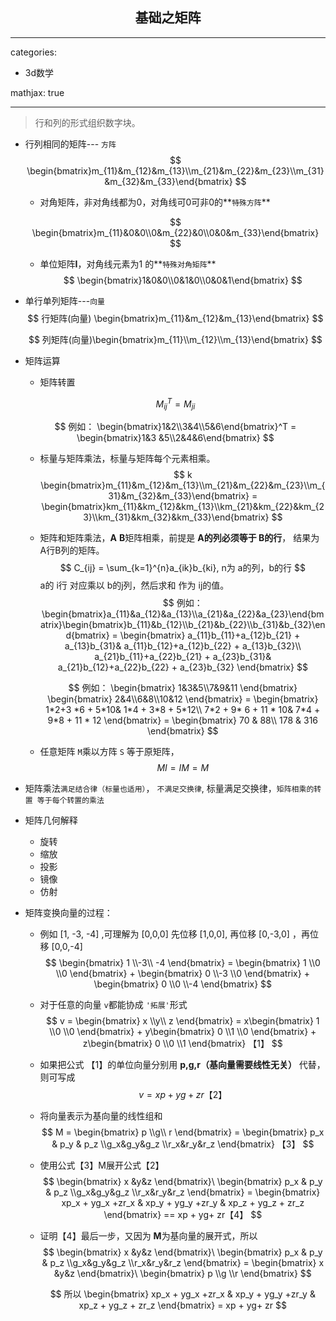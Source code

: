 ## <center> 基础之矩阵</center>

--- 
categories:
  - 3d数学

mathjax: true

---

> 行和列的形式组织数字块。

- 行列相同的矩阵--- `方阵`
  $$
  \begin{bmatrix}m_{11}&m_{12}&m_{13}\\m_{21}&m_{22}&m_{23}\\m_{31}&m_{32}&m_{33}\end{bmatrix}
  $$

  - 对角矩阵，非对角线都为0，对角线可0可非0的**`特殊方阵`**

  $$
  \begin{bmatrix}m_{11}&0&0\\0&m_{22}&0\\0&0&m_{33}\end{bmatrix}
  $$

  - 单位矩阵**I**，对角线元素为1 的**`特殊对角矩阵`**
    $$
    \begin{bmatrix}1&0&0\\0&1&0\\0&0&1\end{bmatrix}
    $$
    

- 单行单列矩阵---`向量`
  $$
  行矩阵(向量) \begin{bmatrix}m_{11}&m_{12}&m_{13}\end{bmatrix}
  $$

  $$
  列矩阵(向量)\begin{bmatrix}m_{11}\\m_{12}\\m_{13}\end{bmatrix}
  $$

- 矩阵运算

  - 矩阵转置

  $$
  M^{T}_{ij} = M_{ji}
  $$

  $$
  例如： \begin{bmatrix}1&2\\3&4\\5&6\end{bmatrix}^T = \begin{bmatrix}1&3 &5\\2&4&6\end{bmatrix}
  $$

  - 标量与矩阵乘法，标量与矩阵每个元素相乘。
    $$
    k \begin{bmatrix}m_{11}&m_{12}&m_{13}\\m_{21}&m_{22}&m_{23}\\m_{31}&m_{32}&m_{33}\end{bmatrix} = \begin{bmatrix}km_{11}&km_{12}&km_{13}\\km_{21}&km_{22}&km_{23}\\km_{31}&km_{32}&km_{33}\end{bmatrix}
    $$
    

  - 矩阵和矩阵乘法，**A** **B**矩阵相乘，前提是 **A的列必须等于 B的行**， 结果为 A行B列的矩阵。
    $$
    C_{ij} = \sum_{k=1}^{n}a_{ik}b_{ki}, n为 a的列，b的行
    $$
    a的 i行 对应乘以 b的j列，然后求和 作为 ij的值。
    $$
    例如： \begin{bmatrix}a_{11}&a_{12}&a_{13}\\a_{21}&a_{22}&a_{23}\end{bmatrix}\begin{bmatrix}b_{11}&b_{12}\\b_{21}&b_{22}\\b_{31}&b_{32}\end{bmatrix} = \begin{bmatrix}
    a_{11}b_{11}+a_{12}b_{21} + a_{13}b_{31}&
    a_{11}b_{12}+a_{12}b_{22} + a_{13}b_{32}\\
    a_{21}b_{11}+a_{22}b_{21} + a_{23}b_{31}&
    a_{21}b_{12}+a_{22}b_{22} + a_{23}b_{32}
    \end{bmatrix}
    $$

    $$
    例如： 
    \begin{bmatrix}
    1&3&5\\7&9&11
    \end{bmatrix}
    \begin{bmatrix}
    2&4\\6&8\\10&12
    \end{bmatrix} 
    = \begin{bmatrix}
    1*2+3 *6 + 5*10&
    1*4 + 3*8 + 5*12\\
    7*2 + 9* 6 + 11 * 10&
    7*4 + 9*8 + 11 * 12
    \end{bmatrix}
    = \begin{bmatrix}
    70 & 88\\
    178 & 316
    \end{bmatrix}
    $$

  - 任意矩阵 `M`乘以方阵 `S` 等于原矩阵，
    $$
    MI = IM= M
    $$

- 矩阵乘法`满足结合律（标量也适用）`， `不满足交换律`, 标量满足交换律，`矩阵相乘的转置 等于每个转置的乘法`

- 矩阵几何解释

  - 旋转
  - 缩放
  - 投影
  - 镜像
  - 仿射

- 矩阵变换向量的过程：

  - 例如 [1, -3, -4] ,可理解为 [0,0,0] 先位移 [1,0,0], 再位移 [0,-3,0] ，再位移 [0,0,-4]
    $$
    \begin{bmatrix} 1 \\-3\\ -4 \end{bmatrix} = \begin{bmatrix} 1 \\0 \\0 \end{bmatrix} + \begin{bmatrix} 0 \\-3 \\0 \end{bmatrix} + \begin{bmatrix} 0 \\0 \\-4 \end{bmatrix}
    $$

  - 对于任意的向量 `v`都能协成 `'拓展'`形式
    $$
    v = \begin{bmatrix} x \\y\\ z \end{bmatrix} = x\begin{bmatrix} 1 \\0 \\0 \end{bmatrix} + y\begin{bmatrix} 0 \\1 \\0 \end{bmatrix} + z\begin{bmatrix} 0 \\0 \\1 \end{bmatrix}   【1】
    $$

  - 如果把公式 【1】的单位向量分别用 **p,g,r（基向量需要线性无关）** 代替，则可写成
    $$
    v = xp + yg+ zr 【2】
    $$

  - 将向量表示为基向量的线性组和
    $$
    M = \begin{bmatrix} p \\g\\ r \end{bmatrix} = \begin{bmatrix} p_x & p_y & p_z \\g_x&g_y&g_z \\r_x&r_y&r_z \end{bmatrix} 【3】
    $$

  - 使用公式【3】M展开公式【2】
    $$
    \begin{bmatrix} x &y&z \end{bmatrix}\ \begin{bmatrix} p_x & p_y & p_z \\g_x&g_y&g_z \\r_x&r_y&r_z \end{bmatrix}
    = \begin{bmatrix} 
    xp_x + yg_x +zr_x & xp_y + yg_y +zr_y & xp_z + yg_z + zr_z
    \end{bmatrix}
    == xp + yg+ zr【4】
    $$

  - 证明【4】最后一步，又因为 **M**为基向量的展开式，所以
    $$
    \begin{bmatrix} x &y&z \end{bmatrix}\ \begin{bmatrix} p_x & p_y & p_z \\g_x&g_y&g_z \\r_x&r_y&r_z \end{bmatrix} = \begin{bmatrix} x &y&z \end{bmatrix}\ \begin{bmatrix} p \\g \\r \end{bmatrix}
    $$

    $$
    所以 \begin{bmatrix} 
    xp_x + yg_x +zr_x & xp_y + yg_y +zr_y & xp_z + yg_z + zr_z
    \end{bmatrix} = xp + yg+ zr
    $$

    



